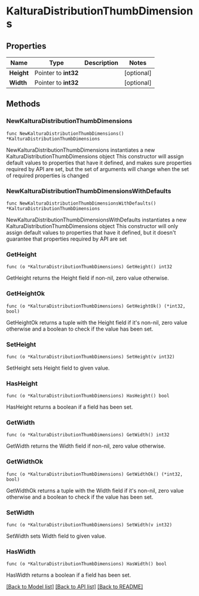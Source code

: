 # KalturaDistributionThumbDimensions

## Properties

Name | Type | Description | Notes
------------ | ------------- | ------------- | -------------
**Height** | Pointer to **int32** |  | [optional] 
**Width** | Pointer to **int32** |  | [optional] 

## Methods

### NewKalturaDistributionThumbDimensions

`func NewKalturaDistributionThumbDimensions() *KalturaDistributionThumbDimensions`

NewKalturaDistributionThumbDimensions instantiates a new KalturaDistributionThumbDimensions object
This constructor will assign default values to properties that have it defined,
and makes sure properties required by API are set, but the set of arguments
will change when the set of required properties is changed

### NewKalturaDistributionThumbDimensionsWithDefaults

`func NewKalturaDistributionThumbDimensionsWithDefaults() *KalturaDistributionThumbDimensions`

NewKalturaDistributionThumbDimensionsWithDefaults instantiates a new KalturaDistributionThumbDimensions object
This constructor will only assign default values to properties that have it defined,
but it doesn't guarantee that properties required by API are set

### GetHeight

`func (o *KalturaDistributionThumbDimensions) GetHeight() int32`

GetHeight returns the Height field if non-nil, zero value otherwise.

### GetHeightOk

`func (o *KalturaDistributionThumbDimensions) GetHeightOk() (*int32, bool)`

GetHeightOk returns a tuple with the Height field if it's non-nil, zero value otherwise
and a boolean to check if the value has been set.

### SetHeight

`func (o *KalturaDistributionThumbDimensions) SetHeight(v int32)`

SetHeight sets Height field to given value.

### HasHeight

`func (o *KalturaDistributionThumbDimensions) HasHeight() bool`

HasHeight returns a boolean if a field has been set.

### GetWidth

`func (o *KalturaDistributionThumbDimensions) GetWidth() int32`

GetWidth returns the Width field if non-nil, zero value otherwise.

### GetWidthOk

`func (o *KalturaDistributionThumbDimensions) GetWidthOk() (*int32, bool)`

GetWidthOk returns a tuple with the Width field if it's non-nil, zero value otherwise
and a boolean to check if the value has been set.

### SetWidth

`func (o *KalturaDistributionThumbDimensions) SetWidth(v int32)`

SetWidth sets Width field to given value.

### HasWidth

`func (o *KalturaDistributionThumbDimensions) HasWidth() bool`

HasWidth returns a boolean if a field has been set.


[[Back to Model list]](../README.md#documentation-for-models) [[Back to API list]](../README.md#documentation-for-api-endpoints) [[Back to README]](../README.md)


